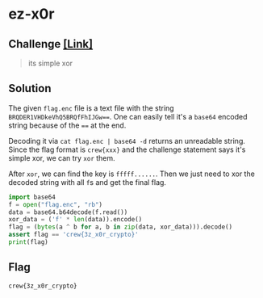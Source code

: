 # ez-x0r

## Challenge [[Link]](https://ctftime.org/task/20367)
> its simple xor

## Solution

The given `flag.enc` file is a text file with the string `BRQDER1VHDkeVhQ5BRQfFhIJGw==`. One can easily tell it's a `base64` encoded string because of the `==` at the end.

Decoding it via ```cat flag.enc | base64 -d``` returns an unreadable string. Since the flag format is `crew{xxx}` and the challenge statement says it's simple xor, we can try `xor` them.

After `xor`, we can find the key is `fffff......`. Then we just need to xor the decoded string with all `f`s and get the final flag.

```python
import base64
f = open("flag.enc", "rb")
data = base64.b64decode(f.read())
xor_data = ('f' * len(data)).encode()
flag = (bytes(a ^ b for a, b in zip(data, xor_data))).decode()
assert flag == 'crew{3z_x0r_crypto}'
print(flag)
```

## Flag
`crew{3z_x0r_crypto}`
